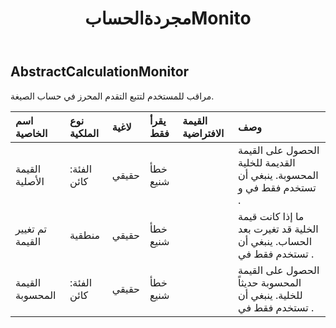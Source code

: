 ﻿---
title: مجردةالحسابMonito
second_title: Aspose.Cells Cloud Documen
type: docs
url: /ar/specification/model/abstractcalculationmonitor/
description: "Aspose.Cells مواصفات النموذج السحابي: AbstractCalculationMonitor. تعامل بسهولة مع Excel ومستندات جداول البيانات الأخرى التي تحتوي على ميزات مثل الفتح والتوليد والتحرير والتقسيم والدمج والمقارنة والتحويل"
weight: 50
---
## **AbstractCalculationMonitor**

 مراقب للمستخدم لتتبع التقدم المحرز في حساب الصيغة.

| اسم الخاصية| نوع الملكية| لاغية| يقرأ فقط| القيمة الافتراضية| وصف|
|:- |:- |:- |:- |:- |:- |
| القيمة الأصلية| الفئة: كائن| حقيقي| خطأ شنيع|| الحصول على القيمة القديمة للخلية المحسوبة. ينبغي أن تستخدم فقط في و .|
| تم تغيير القيمة| منطقية| حقيقي| خطأ شنيع|| ما إذا كانت قيمة الخلية قد تغيرت بعد الحساب. ينبغي أن تستخدم فقط في .|
|القيمة المحسوبة| الفئة: كائن| حقيقي| خطأ شنيع|| الحصول على القيمة المحسوبة حديثاً للخلية. ينبغي أن تستخدم فقط في .|

